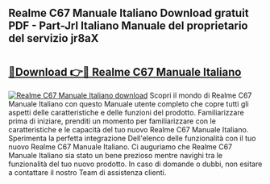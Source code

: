 ## Realme C67 Manuale Italiano Download gratuit PDF - Part-Jrl Italiano Manuale del proprietario del servizio jr8aX

# <h2><a href="http://df93np.blite.top/?on=Realme+C67+Manuale+Italiano">🔗Download 👉🔴 Realme C67 Manuale Italiano</a></h2>

[![Realme C67 Manuale Italiano download](https://i.imgur.com/lujVjoI.png)](http://df93np.blite.top/?on=Realme+C67+Manuale+Italiano)
Scopri il mondo di Realme C67 Manuale Italiano con questo Manuale utente completo che copre tutti gli aspetti delle caratteristiche e delle funzioni del prodotto. Familiarizzare prima di iniziare, prenditi un momento per familiarizzare con le caratteristiche e le capacità del tuo nuovo Realme C67 Manuale Italiano. Sperimenta la perfetta integrazione Dell'elenco delle funzionalità con il tuo nuovo Realme C67 Manuale Italiano. Ci auguriamo che Realme C67 Manuale Italiano sia stato un bene prezioso mentre navighi tra le funzionalità del tuo nuovo prodotto. In caso di domande o dubbi, non esitare a contattare il nostro Team di assistenza clienti.
